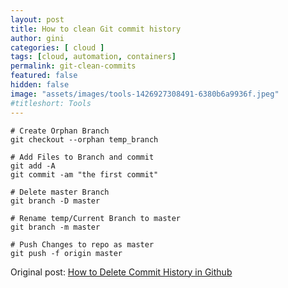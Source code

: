 ```yaml
---
layout: post
title: How to clean Git commit history
author: gini
categories: [ cloud ]
tags: [cloud, automation, containers]
permalink: git-clean-commits
featured: false
hidden: false
image: "assets/images/tools-1426927308491-6380b6a9936f.jpeg"
#titleshort: Tools
---
```



```shell
# Create Orphan Branch
git checkout --orphan temp_branch

# Add Files to Branch and commit
git add -A
git commit -am "the first commit"

# Delete master Branch 
git branch -D master

# Rename temp/Current Branch to master
git branch -m master

# Push Changes to repo as master
git push -f origin master
```

Original post: [How to Delete Commit History in Github](https://tecadmin.net/delete-commit-history-in-github/)
